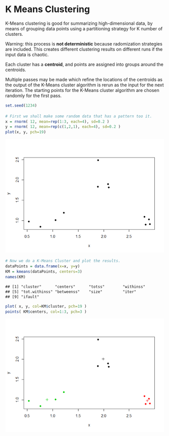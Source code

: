 # K Means Clustering



K-Means clustering is good for summarizing high-dimensional data, by means of grouping data points
using a partitioning strategy for K number of clusters.

Warning: this process is **not deterministic** because radomization strategies are included.
This creates different clustering results on different runs if the input data is chaotic.

Each cluster has a **centroid**, and points are assigned into groups around the centroids.

Multiple passes may be made which refine the locations of the centroids as the output of the K-Means cluster algorithm is rerun as the input for the next iteration.  The starting points for the K-Means
cluster algorithm are chosen randomly for the first pass.


```r
set.seed(1234)

# First we shall make some random data that has a pattern too it.
x = rnorm( 12, mean=rep(1:3, each=4), sd=0.2 )
y = rnorm( 12, mean=rep(c(1,2,1), each=4), sd=0.2 )
plot(x, y, pch=19)
```

![](kmeans-clustering_files/figure-html/example-1.png)

```r
# Now we do a K-Means Cluster and plot the results.
dataPoints = data.frame(x=x, y=y)
KM = kmeans(dataPoints, centers=3)
names(KM)
```

```
## [1] "cluster"      "centers"      "totss"        "withinss"    
## [5] "tot.withinss" "betweenss"    "size"         "iter"        
## [9] "ifault"
```

```r
plot( x, y, col=KM$cluster, pch=19 )
points( KM$centers, col=1:3, pch=3 )
```

![](kmeans-clustering_files/figure-html/example-2.png)

